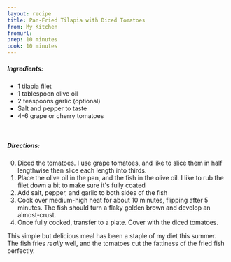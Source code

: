 ```yaml
---
layout: recipe
title: Pan-Fried Tilapia with Diced Tomatoes
from: My Kitchen
fromurl: 
prep: 10 minutes
cook: 10 minutes
---
```


##### Ingredients:

* 1 tilapia filet
* 1 tablespoon olive oil
* 2 teaspoons garlic (optional)
* Salt and pepper to taste
* 4-6 grape or cherry tomatoes

<br>

##### Directions:

0. Diced the tomatoes. I use grape tomatoes, and like to slice them in half lengthwise then slice each length into thirds. 
1. Place the olive oil in the pan, and the fish in the olive oil. I like to rub the filet down a bit to make sure it's fully coated
2. Add salt, pepper, and garlic to both sides of the fish
3. Cook over medium-high heat for about 10 minutes, flipping after 5 minutes. The fish should turn a flaky golden brown and develop an almost-crust.
4. Once fully cooked, transfer to a plate. Cover with the diced tomatoes.

This simple but delicious meal has been a staple of my diet this summer. The fish fries *really* well, and the tomatoes cut the fattiness of the fried fish perfectly. 
